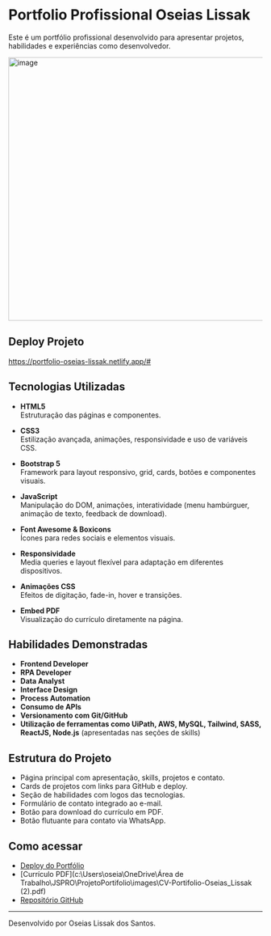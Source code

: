 # Portfolio Profissional Oseias Lissak
Este é um portfólio profissional desenvolvido para apresentar projetos, habilidades e experiências como desenvolvedor.

<img width="1024" height="521" alt="image" src="https://github.com/user-attachments/assets/3e7d37e1-5236-44e8-b0b5-fb7575264002" />


## Deploy Projeto
  https://portfolio-oseias-lissak.netlify.app/#

## Tecnologias Utilizadas

- **HTML5**  
  Estruturação das páginas e componentes.

- **CSS3**  
  Estilização avançada, animações, responsividade e uso de variáveis CSS.

- **Bootstrap 5**  
  Framework para layout responsivo, grid, cards, botões e componentes visuais.

- **JavaScript**  
  Manipulação do DOM, animações, interatividade (menu hambúrguer, animação de texto, feedback de download).

- **Font Awesome & Boxicons**  
  Ícones para redes sociais e elementos visuais.

- **Responsividade**  
  Media queries e layout flexível para adaptação em diferentes dispositivos.

- **Animações CSS**  
  Efeitos de digitação, fade-in, hover e transições.

- **Embed PDF**  
  Visualização do currículo diretamente na página.

## Habilidades Demonstradas

- **Frontend Developer**
- **RPA Developer**
- **Data Analyst**
- **Interface Design**
- **Process Automation**
- **Consumo de APIs**
- **Versionamento com Git/GitHub**
- **Utilização de ferramentas como UiPath, AWS, MySQL, Tailwind, SASS, ReactJS, Node.js** (apresentadas nas seções de skills)

## Estrutura do Projeto

- Página principal com apresentação, skills, projetos e contato.
- Cards de projetos com links para GitHub e deploy.
- Seção de habilidades com logos das tecnologias.
- Formulário de contato integrado ao e-mail.
- Botão para download do currículo em PDF.
- Botão flutuante para contato via WhatsApp.

## Como acessar

- [Deploy do Portfólio](https://portfolio-oseias-lissak.netlify.app/)
- [Currículo PDF](c:\Users\oseia\OneDrive\Área de Trabalho\JSPRO\ProjetoPortifolio\images\CV-Portifolio-Oseias_Lissak (2).pdf)
- [Repositório GitHub](https://github.com/OseiasLissak/PortfolioOseias)

---

Desenvolvido por Oseias Lissak dos Santos.

